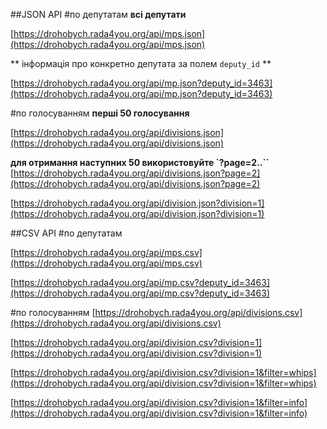 ##JSON АРІ
#по депутатам
**всі депутати**

[https://drohobych.rada4you.org/api/mps.json](https://drohobych.rada4you.org/api/mps.json)

** інформація про конкретно депутата за полем `deputy_id` **
 
[https://drohobych.rada4you.org/api/mp.json?deputy_id=3463](https://drohobych.rada4you.org/api/mp.json?deputy_id=3463) 

#по голосуванням
**перші 50 голосування**

[https://drohobych.rada4you.org/api/divisions.json](https://drohobych.rada4you.org/api/divisions.json) 

**для отримання наступних 50 використовуйте `?page=2..``**
[https://drohobych.rada4you.org/api/divisions.json?page=2](https://drohobych.rada4you.org/api/divisions.json?page=2) 

[https://drohobych.rada4you.org/api/division.json?division=1](https://drohobych.rada4you.org/api/division.json?division=1)

##CSV АРІ
#по депутатам

[https://drohobych.rada4you.org/api/mps.csv](https://drohobych.rada4you.org/api/mps.csv)

[https://drohobych.rada4you.org/api/mp.csv?deputy_id=3463](https://drohobych.rada4you.org/api/mp.csv?deputy_id=3463)

#по голосуванням
[https://drohobych.rada4you.org/api/divisions.csv](https://drohobych.rada4you.org/api/divisions.csv)

[https://drohobych.rada4you.org/api/division.csv?division=1](https://drohobych.rada4you.org/api/division.csv?division=1)

[https://drohobych.rada4you.org/api/division.csv?division=1&filter=whips](https://drohobych.rada4you.org/api/division.csv?division=1&filter=whips)

[https://drohobych.rada4you.org/api/division.csv?division=1&filter=info](https://drohobych.rada4you.org/api/division.csv?division=1&filter=info)